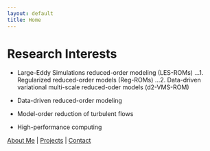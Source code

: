 ```yaml
---
layout: default
title: Home
---
```


# Research Interests

<!-- ![](images/headshot.JPG){: .headshot } -->
* Large-Eddy Simulations reduced-order modeling (LES-ROMs)
...1. Regularized reduced-order models (Reg-ROMs)
...2. Data-driven variational multi-scale reduced-oder models (d2-VMS-ROM)

* Data-driven reduced-order modeling
* Model-order reduction of turbulent flows
* High-performance computing


[About Me](about.md) | [Projects](projects.md) | [Contact](contact.md)